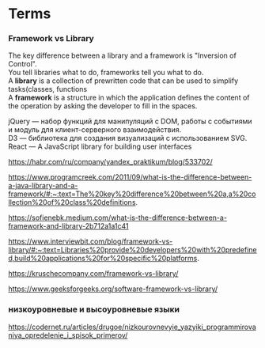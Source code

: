 # Terms

### Framework vs Library  

The key difference between a library and a framework is "Inversion of Control".   
You tell libraries what to do, frameworks tell you what to do.  
A **library** is a collection of prewritten code that can be used to simplify tasks(classes, functions  
A **framework** is a structure in which the application defines the content of the operation by asking the developer to fill in the spaces.

jQuery — набор функций для манипуляций с DOM, работы с событиями и модуль для клиент-серверного взаимодействия.  
D3 — библиотека для создания визуализаций с использованием SVG.  
React — A JavaScript library for building user interfaces


https://habr.com/ru/company/yandex_praktikum/blog/533702/

https://www.programcreek.com/2011/09/what-is-the-difference-between-a-java-library-and-a-framework/#:~:text=The%20key%20difference%20between%20a,a%20collection%20of%20class%20definitions.

https://sofienebk.medium.com/what-is-the-difference-between-a-framework-and-library-2b712a1a1c41  

https://www.interviewbit.com/blog/framework-vs-library/#:~:text=Libraries%20provide%20developers%20with%20predefined,build%20applications%20for%20specific%20platforms.

https://kruschecompany.com/framework-vs-library/  

https://www.geeksforgeeks.org/software-framework-vs-library/

### низкоуровневые и высоуровневые языки  

https://codernet.ru/articles/drugoe/nizkourovnevyie_yazyiki_programmirovaniya_opredelenie_i_spisok_primerov/

